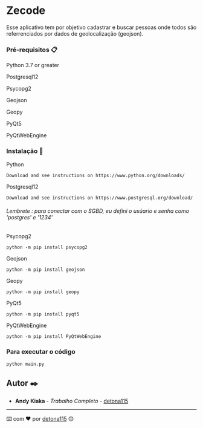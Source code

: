 # Zecode

Esse aplicativo tem por objetivo cadastrar e buscar pessoas onde todos são referrenciados por dados de geolocalização (geojson).

### Pré-requisitos 📋

Python 3.7 or greater

Postgresql12

Psycopg2

Geojson

Geopy

PyQt5

PyQtWebEngine
### Instalação 🔧

Python
```
Download and see instructions on https://www.python.org/downloads/
```

Postgresql12
```
Download and see instructions on https://www.postgresql.org/download/
```
###### _Lembrete : para conectar com o SGBD, eu defini o usúario e senha como 'postgres' e '1234'_

Psycopg2
```
python -m pip install psycopg2
```

Geojson
```
python -m pip install geojson
```

Geopy 
```
python -m pip install geopy
```

PyQt5
```
python -m pip install pyqt5
```

PyQtWebEngine
```
python -m pip install PyQtWebEngine
```
### Para executar o código

```
python main.py
```

## Autor ✒️

* **Andy Kiaka** - *Trabalho Completo* - [detona115](https://github.com/detona115)

---
⌨️ com ❤️ por [detona115](https://github.com/detona115) 😊

